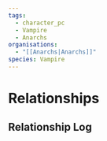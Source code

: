 ```yaml
---
tags:
  - character_pc
  - Vampire
  - Anarchs
organisations:
  - "[[Anarchs|Anarchs]]"
species: Vampire
---
```



# Relationships

## Relationship Log